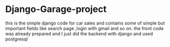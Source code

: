 # Django-Garage-project
this is the simple django code for car sales and contains some of simple but important fields like search page ,login with gmail and so on.
the front code was already prepared and I just did the backend with django and used postgresql
